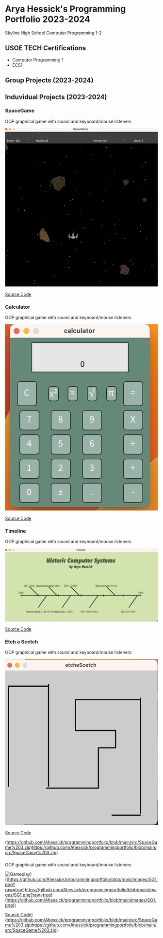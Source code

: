 # Arya Hessick's Programming Portfolio 2023-2024
Skyline High School Computer Programming 1-2

## USOE TECH Certifications
* Computer Programming 1
* ECS1

  
## Group Projects (2023-2024)


## Induvidual Projects (2023-2024)


### SpaceGame
OOP graphical game with sound and keyboard/mouse listeners

![Gameplay](https://github.com/Ahessick/programmingportfolio/blob/main/images/SG1.png?raw=true)


[Source Code](https://github.com/Ahessick/programmingportfolio/blob/main/src/SpaceGame%203.zip)


### Calculator
OOP graphical game with sound and keyboard/mouse listeners

![Gameplay](https://github.com/Ahessick/programmingportfolio/blob/main/images/CALCULATOR.png?raw=true)


[Source Code](https://github.com/Ahessick/programmingportfolio/blob/main/src/calculator%204.zip)


### Timeline
OOP graphical game with sound and keyboard/mouse listeners

![Gameplay](https://github.com/Ahessick/programmingportfolio/blob/main/images/TIMELINE.png?raw=true)


[Source Code](https://github.com/Ahessick/programmingportfolio/blob/main/src/Timeline%202.zip)

### Etch a Scetch
OOP graphical game with sound and keyboard/mouse listeners

![Gameplay](https://github.com/Ahessick/programmingportfolio/blob/main/images/ETCH.png?raw=true)


[Source Code](https://github.com/Ahessick/programmingportfolio/blob/main/src/etchaScetch.zip)

(https://github.com/Ahessick/programmingportfolio/blob/main/src/SpaceGame%203.zip)https://github.com/Ahessick/programmingportfolio/blob/main/src/SpaceGame%203.zip)
### 
OOP graphical game with sound and keyboard/mouse listeners

![Gameplay]([)]([https://github.com/Ahessick/programmingportfolio/blob/main/images/SG1.png?raw=true)https://github.com/Ahessick/programmingportfolio/blob/main/images/SG1.png?raw=true](https://github.com/Ahessick/programmingportfolio/blob/main/images/SG1.png))


[Source Code]([)](https://github.com/Ahessick/programmingportfolio/blob/main/src/SpaceGame%203.zip)https://github.com/Ahessick/programmingportfolio/blob/main/src/SpaceGame%203.zip)
